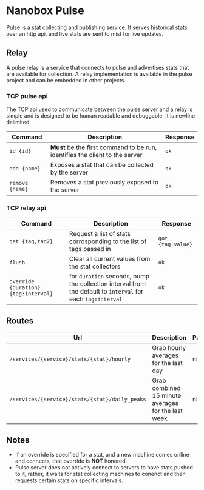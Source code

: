 # Nanobox Pulse

Pulse is a stat collecting and publishing service. It serves historical stats over an http api, and live stats are sent to mist for live updates.


## Relay

A pulse relay is a service that connects to pulse and advertises stats that are available for collection. A relay implementation is available in the pulse project and can be embedded in other projects.


### TCP pulse api
The TCP api used to communicate between the pulse server and a relay is simple and is designed to be human readable and debuggable. It is newline delimited.

| Command | Description | Response |
| --- | --- | --- |
| `id {id}` | **Must** be the first command to be run, identifies the client to the server | `ok` |
| `add {name}` | Exposes a stat that can be collected by the server | `ok` |
| `remove {name}` | Removes a stat previously exposed to the server | `ok` |


### TCP relay api
| Command | Description | Response |
| --- | --- | --- |
| `get {tag,tag2}` | Request a list of stats corrosponding to the list of tags passed in | `got {tag:value}` |
| `flush` | Clear all current values from the stat collectors | `ok` |
| `override {duration} {tag:interval}` | for `duration` seconds, bump the collection interval from the default to `interval` for each `tag:interval` | `ok` |


## Routes

| Url | Description | Payload | Output |
| --- | --- | --- | --- |
| `/services/{service}/stats/{stat}/hourly` | Grab hourly averages for the last day | nil | `[{"time":14463123000,"value":0.124}]` |
| `/services/{service}/stats/{stat}/daily_peaks` | Grab combined 15 minute averages for the last week | nil | `{"16:15":0.1}`

## Notes
- If an override is specified for a stat, and a new machine comes online and connects, that override is **NOT** honored.
- Pulse server does not actively connect to servers to have stats pushed to it, rather, it waits for stat collecting machines to conenct and then requests certain stats on specific intervals.